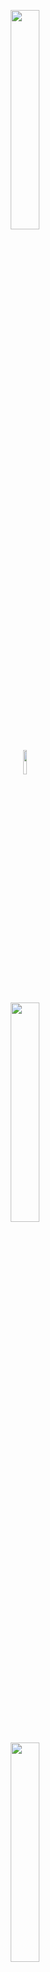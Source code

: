 



<p align='center'><img src='../images/html css.png' width='30%' height='30%' /></p>

<p align='center'><img src='../images/JavaScript.png' width='10%' height='10%' /></p>

<p align='center'><img src='../images/Nodejs.png' width='30%' height='30%' /></p>

<p align='center'><img src='../images/git.jpg' width='30%' height='30%' /></p>


# Note

## Final_Tutorial (`14/12/2023`)

### git command练习
[git command练习](https://github.com/eficode-academy/git-katas/blob/master/basic-staging/README.md)<br>


### 前端
#### html
##### 标签

<p align='center'><img src='../images/html标签.png' width='80%' height='80%' /></p>

- 网页结构
```html
<html>
  <head></head> //放入外部引用链接，以及媒体流，title，图标等不会显示在网页上的元素
  <body></body> //会显示在页面本身的块
</html>
```

##### dom
- dom tree（html即由无数个dom组成的树结构，一对多，有严格的父子关系）

##### 语义化
- 更容易被搜索引擎收录
- 更容易让屏幕阅读器读出网页内容

#### css
##### 选择器
- #id{}
- .class{}
- 优先级： inline-style > id selector > class selector > tag selector

##### 布局
###### 单位
- block的宽高，字体单位：px rem em, vw, vh, %
- 颜色单位：rgb, rgba, #XXXXXX

###### 元素模式
- 块级元素block: div （默认转行）
- 行内元素inline: p （默认不转行）
- 行内块元素inline-block: img （转行的，但是是行内元素）

#### js
##### dom
###### 方法
```js
dom.appendChild('')
dom.addClassList //涉及样式控制
```

###### 5种选择器
- 注意驼峰式命名
```js
dom.getElementById('') //
dom.querySelector('') // class通过'.'抓取/ id通过'#'抓取 ，意为返回第一个match的dom
dom.querySelector('') // class同样通过'.'抓取，此时返回的是所有match的dom，即一个array[]
dom.getElementByTagName()
dom.getElementByClassName()
```

##### eventListener
```js
dom.eventListener('click', function) //控制网页交互
dom.onClick()
```

##### 数据类型
###### 基础数据类型
- number
- string
- null
- undefined
- boolean
- 特点：一眼能看出数据内容、类型，复制的值的改动不会改变原值

###### 非基础数据类型(object)
- date
- object
- array
- 特点：一个值中包含多个值，复制的值产生改动可能会改变原值

##### function
###### 作用域(let/const var)
```js
function() {
  const a,b,c      // 大括号内的定义，外部是拿不到的
}
if() {
}
```

##### call request
- Promise有状态之分 => Pending(默认)/ success/ reject
```js
async function() {
  const response = await fetch(url)  //通过await不结束一直到success或reject的状态才停止
  const response = await axios.get(url)
}
function() {
  fetch(url).then((RES) =>

  ).catch(error => {})
}
```

### 后端
#### npm
- 包管理工具
- 通过它来进行包管理，依赖管理，执行软件运行，版本安装等等

#### 包版本
- 1.1.1
- 数字越前，版本越大
- '^' 符号代表接受版本更新

#### status code
- 每一个数字开头代表一个方向
- 2**: 成功
- 4**: client error 404 (前端这边操作得到的错误)
- 5**: server error 5 (后端服务器或者网络错误)

#### CRUD
- 通过以下常用方法对数据库进行增、删、改、查的操作
- create
- read
- update
- delete

#### route
- 路由的设计
- 当有多模块的设计时，就需要有route的管理以实现模块化，帮助我们更好的阅读

### git
#### 个人project常用指令
```git
git clone
git init

git remote origin(name) url //链接到远程仓库

git add .
git commit -m 'asdas'
git push

git log //检查所有commit的记录
git reset commitId
git reset --hard commitId //适用于commitId已经push到远程时强制回退
git rebase -i HEAD~n //合并n条message

git diff //比较文件的改变
```

#### 团队project
```git
git branch //log本地repo所有的branch
git branch -d branchA //删除A branch
git branch -m branchB //修改当前branch name为B
git checkout branchB //切换到branch B
git checkout -b newBranch //创建新的branch并切换到此branch
git merge branchB //当前在branch A，合并branch B内容到branch A （--squash）
```
